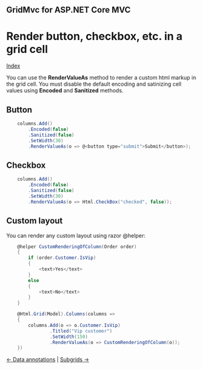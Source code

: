 ## GridMvc for ASP.NET Core MVC

# Render button, checkbox, etc. in a grid cell

[Index](Documentation.md)

You can use the **RenderValueAs** method to render a custom html markup in the grid cell. You must disable the default encoding and satinizing cell values using **Encoded** and **Sanitized** methods.

## Button

```c#
    columns.Add()
        .Encoded(false)
        .Sanitized(false)
        .SetWidth(30)
        .RenderValueAs(o => @<button type="submit">Submit</button>);
```

## Checkbox

```c#
    columns.Add()
        .Encoded(false)
        .Sanitized(false)
        .SetWidth(30)
        .RenderValueAs(o => Html.CheckBox("checked", false));
```

## Custom layout

You can render any custom layout using razor @helper:

```c#
    @helper CustomRenderingOfColumn(Order order)
    {
        if (order.Customer.IsVip)
        {
            <text>Yes</text>
        }
        else
        {
            <text>No</text>
        }
    }

    @Html.Grid(Model).Columns(columns =>
    {
        columns.Add(o => o.Customer.IsVip)
                .Titled("Vip customer")
                .SetWidth(150)
                .RenderValueAs(o => CustomRenderingOfColumn(o));
    })
```

[<- Data annotations](Data_annotations.md) | [Subgrids ->](Subgrids.md)